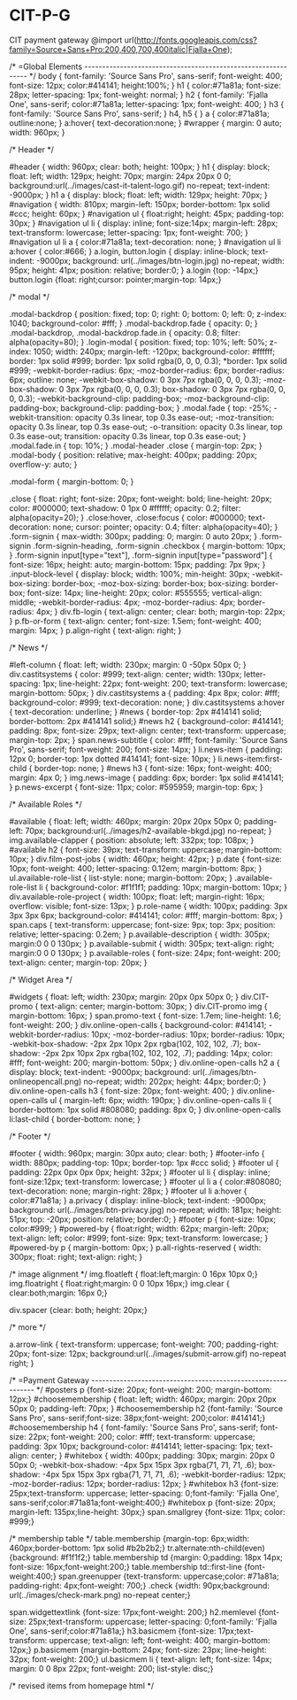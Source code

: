 CIT-P-G
=======

CIT payment gateway
@import url(http://fonts.googleapis.com/css?family=Source+Sans+Pro:200,400,700,400italic|Fjalla+One);

/* =Global Elements
-------------------------------------------------------------- */
body { 
	font-family: 'Source Sans Pro', sans-serif;
	font-weight: 400;
	font-size: 12px; 
	color:#414141;
	height:100%;
	}
h1 {
	color:#71a81a;
	font-size: 28px;
	letter-spacing: 1px;
	font-weight: normal;
	}
h2 {
	font-family: 'Fjalla One', sans-serif;
	color:#71a81a;
	letter-spacing: 1px;
	font-weight: 400;
	}
h3 {
	font-family: 'Source Sans Pro', sans-serif;
	}
h4, h5 {
	}
a {
	color:#71a81a; 
	outline:none;
	}
a:hover{
	text-decoration:none;
	}
#wrapper {
	margin: 0 auto;
	width: 960px;
	}

/* Header */

#header {
	width: 960px;
	clear: both;
	height: 100px;
	}
h1 {
	display: block;
	float: left;
	width: 129px;
	height: 70px;
	margin: 24px 20px 0 0;
	background:url(../images/cast-it-talent-logo.gif) no-repeat;
	text-indent: -9000px;
	}
h1 a {
	display: block;
	float: left;
	width: 129px;
	height: 70px;
	}
#navigation {
	width: 810px;
	margin-left: 150px;
	border-bottom: 1px solid #ccc;
	height: 60px;
	}
#navigation ul {
	float:right;
	height: 45px;
	padding-top: 30px;
	}
#navigation ul li {
	display: inline;
	font-size:14px;
	margin-left: 28px;
	text-transform: lowercase;
	letter-spacing: 1px;
	font-weight: 700;
	}
#navigation ul li a {
	color:#71a81a;
	text-decoration: none;
	}
#navigation ul li a:hover {
	color:#666;
	}
a.login, button.login {
	display: inline-block;
	text-indent: -9000px;
	background: url(../images/btn-login.jpg) no-repeat;
	width: 95px;
	height: 41px;
	position: relative;
	border:0;
	}
a.login {top: -14px;}
button.login {float: right;cursor: pointer;margin-top: 14px;}

/* modal */

.modal-backdrop {
  position: fixed;
  top: 0;
  right: 0;
  bottom: 0;
  left: 0;
  z-index: 1040;
  background-color: #fff;
	}
.modal-backdrop.fade {
  opacity: 0;
}
.modal-backdrop,
.modal-backdrop.fade.in {
  opacity: 0.8;
  filter: alpha(opacity=80);
}
.login-modal {
  position: fixed;
  top: 10%;
  left: 50%;
  z-index: 1050;
  width: 240px;
  margin-left: -120px;
  background-color: #ffffff;
  border: 1px solid #999;
  border: 1px solid rgba(0, 0, 0, 0.3);
  *border: 1px solid #999;
  -webkit-border-radius: 6px;
     -moz-border-radius: 6px;
          border-radius: 6px;
  outline: none;
  -webkit-box-shadow: 0 3px 7px rgba(0, 0, 0, 0.3);
     -moz-box-shadow: 0 3px 7px rgba(0, 0, 0, 0.3);
          box-shadow: 0 3px 7px rgba(0, 0, 0, 0.3);
  -webkit-background-clip: padding-box;
     -moz-background-clip: padding-box;
          background-clip: padding-box;
	}
.modal.fade {
  top: -25%;
  -webkit-transition: opacity 0.3s linear, top 0.3s ease-out;
     -moz-transition: opacity 0.3s linear, top 0.3s ease-out;
       -o-transition: opacity 0.3s linear, top 0.3s ease-out;
          transition: opacity 0.3s linear, top 0.3s ease-out;
}
.modal.fade.in {
  top: 10%;
}
.modal-header .close {
  margin-top: 2px;
}
.modal-body {
	position: relative;
	max-height: 400px;
	padding: 20px;
	overflow-y: auto;
	}

.modal-form {
  margin-bottom: 0;
}

.close {
  float: right;
  font-size: 20px;
  font-weight: bold;
  line-height: 20px;
  color: #000000;
  text-shadow: 0 1px 0 #ffffff;
  opacity: 0.2;
  filter: alpha(opacity=20);
}
.close:hover,
.close:focus {
  color: #000000;
  text-decoration: none;
  cursor: pointer;
  opacity: 0.4;
  filter: alpha(opacity=40);
}	
.form-signin {
	max-width: 300px;
	padding: 0;
	margin: 0 auto 20px;
	}
.form-signin .form-signin-heading,
.form-signin .checkbox {
	margin-bottom: 10px;
}
.form-signin input[type="text"],
.form-signin input[type="password"] {
	font-size: 16px;
	height: auto;
	margin-bottom: 15px;
	padding: 7px 9px;
}
.input-block-level {
	display: block;
	width: 100%;
	min-height: 30px;
	-webkit-box-sizing: border-box;
	-moz-box-sizing: border-box;
	box-sizing: border-box;
	font-size: 14px;
	line-height: 20px;
	color: #555555;
	vertical-align: middle;
	-webkit-border-radius: 4px;
	-moz-border-radius: 4px;
	border-radius: 4px;
	}
div.fb-login {
	text-align: center;
	clear: both;
	margin-top: 22px;
	}
p.fb-or-form {
	text-align: center;
	font-size: 1.5em;
	font-weight: 400;
	margin: 14px;
	}
p.align-right {
	text-align: right;
	}

/* News */
		
#left-column {
	float: left;
	width: 230px;
	margin: 0 -50px 50px 0;
	}
div.castitsystems {
	color: #999;
	text-align: center;
	width: 130px;
	letter-spacing: 1px;
	line-height: 22px;
	font-weight: 200;
	text-transform: lowercase;
	margin-bottom: 50px;
	}
div.castitsystems a {
	padding: 4px 8px;
	color: #fff;
	background-color: #999;
	text-decoration: none;
	}
div.castitsystems a:hover {
	text-decoration: underline;
	}
#news {
	border-top: 2px #414141 solid;
	border-bottom: 2px #414141 solid;}
#news h2 {
	background-color: #414141;
	padding: 8px;
	font-size: 29px;
	text-align: center;
	text-transform: uppercase;
	margin-top: 2px;
	}
span.news-subtitle {
	color: #fff; 
	font-family: 'Source Sans Pro', sans-serif;
	font-weight: 200;
	font-size: 14px;
	}
li.news-item {
	padding: 12px 0;
	border-top: 1px dotted #414141;
	font-size: 10px;
	}
li.news-item:first-child {
	border-top: none;
	}
#news h3 {
	font-size: 16px;
	font-weight: 400;
	margin: 4px 0;
	}
img.news-image {
	padding: 6px;
	border: 1px solid #414141;
	}
p.news-excerpt {
	font-size: 11px;
	color: #595959;
	margin-top: 6px;
	}

/* Available Roles */

#available {
	float: left;
	width: 460px;
	margin: 20px 20px 50px 0;
	padding-left: 70px;
	background:url(../images/h2-available-bkgd.jpg) no-repeat;
	}
img.available-clapper {
	position: absolute;
	left: 332px;
	top: 108px;
	}
#available h2 {
	font-size: 39px;
	text-transform: uppercase;
	margin-bottom: 10px;
	}
div.film-post-jobs {
	width: 460px;
	height: 42px;
	}
p.date {
	font-size: 10px;
	font-weight: 400;
	letter-spacing: 0.12em;
	margin-bottom: 8px;
	}
ul.available-role-list {
	list-style: none;
	margin-bottom: 20px;
	}
.available-role-list li {
	background-color: #f1f1f1;
	padding: 10px;
	margin-bottom: 10px;
	}
div.available-role-project {
	width: 100px;
	float: left;
	margin-right: 16px;
	overflow: visible;
	font-size: 13px;
	}
p.role-name {
	width: 100px;
	padding: 3px 3px 3px 6px;
	background-color: #414141;
	color: #fff;
	margin-bottom: 8px;
	}
span.caps {
	text-transform: uppercase;
	font-size: 9px;
	top: 3px;
	position: relative;
	letter-spacing: 0.2em;
	}
p.available-description {
	width: 305px;
	margin:0 0 0 130px;
	}
p.available-submit {
	width: 305px;
	text-align: right;
	margin:0 0 0 130px;
	}
p.available-roles {
	font-size: 24px;
	font-weight: 200;
	text-align: center;
	margin-top: 20px;
	}
	
/* Widget Area */

#widgets {
	float: left;
	width: 230px;
	margin: 20px 0px 50px 0;
	}
div.CIT-promo {
	text-align: center;
	margin-bottom: 30px;
	}
div.CIT-promo img {
	margin-bottom: 16px;
	}
span.promo-text {
	font-size: 1.7em;
	line-height: 1.6;
	font-weight: 200;
	}
div.online-open-calls {
	background-color: #414141;
	-webkit-border-radius: 10px;
	-moz-border-radius: 10px;
	border-radius: 10px;
	-webkit-box-shadow: -2px 2px 10px 2px rgba(102, 102, 102, .7);
	box-shadow: -2px 2px 10px 2px rgba(102, 102, 102, .7);
	padding: 14px;
	color: #fff;
	font-weight: 200;
	margin-bottom: 50px;
	}
div.online-open-calls h2 a {
	display: block;
	text-indent: -9000px;
	background: url(../images/btn-onlineopencall.png) no-repeat;
	width: 202px;
	height: 44px;
	border:0;
	}
div.online-open-calls h3 {
	font-size: 20px;
	font-weight: 400;
	}
div.online-open-calls ul {
	margin-left: 6px;
	width: 190px;
	}
div.online-open-calls li {
	border-bottom: 1px solid #808080;
	padding: 8px 0;
	}
div.online-open-calls li:last-child {
	border-bottom: none;
	}

/* Footer */
	
#footer {
	width: 960px;
	margin: 30px auto;
	clear: both;
	}
#footer-info {
	width: 880px;
	padding-top: 10px;
	border-top: 1px #ccc solid;
	}
#footer ul {
	padding: 22px 0px 0px 0px;
	height: 32px;
	}
#footer ul li {
	display: inline;
	font-size:12px;
	text-transform: lowercase;
	}
#footer ul li a {
	color:#808080;
	text-decoration: none;
	margin-right: 28px;
	}
#footer ul li a:hover {
	color:#71a81a;
	}
a.privacy {
	display: inline-block;
	text-indent: -9000px;
	background: url(../images/btn-privacy.jpg) no-repeat;
	width: 181px;
	height: 51px;
	top: -20px;
	position: relative;
	border:0;
	}
#footer p {
	font-size: 10px;
	color:#999;
	}
#powered-by {
	float:right;
	width: 62px;
	margin-left: 20px;
	text-align: left;
	color: #999;
	font-size: 9px;
	text-transform: lowercase;
	}
#powered-by p {
	margin-bottom: 0px;
	}
p.all-rights-reserved {
	width: 300px;
	float: right;
	text-align: right;
	}

/* image alignment */
img.floatleft { float:left;margin: 0 16px 10px 0;}
img.floatright { float:right;margin: 0 0 10px 16px;}
img.clear { clear:both;margin: 16px 0;}

div.spacer {clear: both; height: 20px;}


/* more */

a.arrow-link {
	text-transform: uppercase;
	font-weight: 700;
	padding-right: 20px;
	font-size: 12px;
	background:url(../images/submit-arrow.gif) no-repeat right;
	}

/* =Payment Gateway
-------------------------------------------------------------- */
#posters p {font-size: 20px; font-weight: 200; margin-bottom: 12px;}
#choosemembership {
	float: left;
	width: 460px;
	margin: 20px 20px 50px 0;
	padding-left: 70px;
	}
#choosemembership h2 {font-family: 'Source Sans Pro', sans-serif;font-size: 38px;font-weight: 200;color: #414141;}
#choosemembership h4 {
	font-family: 'Source Sans Pro', sans-serif;
	font-size: 22px;
	font-weight: 200;
	color: #fff;
	text-transform: uppercase;
	padding: 3px 10px;
	background-color: #414141;
	letter-spacing: 1px;
	text-align: center;
	}
#whitebox {
	width: 400px;
	padding: 30px;
	margin: 20px 0 50px 0;
	-webkit-box-shadow:  -4px 5px 15px 3px rgba(71, 71, 71, .6);
	box-shadow:  -4px 5px 15px 3px rgba(71, 71, 71, .6);
	-webkit-border-radius: 12px;
	-moz-border-radius: 12px;
	border-radius: 12px;
	}
#whitebox h3 {font-size: 25px;text-transform: uppercase; letter-spacing: 0;font-family: 'Fjalla One', sans-serif;color:#71a81a;font-weight:400;}
#whitebox p {font-size: 20px; margin-left: 135px;line-height: 30px;}
span.smallgrey {font-size: 11px; color: #999;}

/* membership table */
table.membership {margin-top: 6px;width: 460px;border-bottom: 1px solid #b2b2b2;}
tr.alternate:nth-child(even) {background: #f1f1f2;}
table.membership td {margin: 0;padding: 18px 14px; font-size: 16px;font-weight:200;}
table.membership td::first-line {font-weight:400;}
span.greenupper {text-transform: uppercase;color: #71a81a; padding-right: 4px;font-weight: 700;}
.check {width: 90px;background: url(../images/check-mark.png) no-repeat center;}

span.widgettextlink {font-size: 17px;font-weight: 200;}
h2.memlevel {font-size: 25px;text-transform: uppercase; letter-spacing: 0;font-family: 'Fjalla One', sans-serif;color:#71a81a;}
h3.basicmem {font-size: 17px;text-transform: uppercase; text-align: left; font-weight: 400; margin-bottom: 12px;}
p.basicmem {margin-bottom: 24px; font-size: 23px; line-height: 32px; font-weight: 200;}
ul.basicmem  li { text-align: left; font-size: 14px; margin: 0 0 8px 22px; font-weight: 200; list-style: disc;}
	
/* revised items from homepage html */
